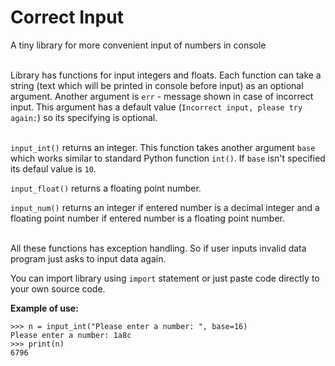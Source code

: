 # Correct Input
A tiny library for more convenient input of numbers in console<br/><br/>

Library has functions for input integers and floats. Each function can take a string (text which will be printed in console before input) as an optional argument. Another argument is `err` - message shown in case of incorrect input. This argument has a default value (`Incorrect input, please try again:`) so its specifying is optional.<br/><br/>


`input_int()` returns an integer. This function takes another argument `base` which works similar to standard Python function `int()`. If `base` isn't specified its defaul value is `10`.

`input_float()` returns a floating point number.

`input_num()` returns an integer if entered number is a decimal integer and a floating point number if entered number is a floating point number.<br/><br/>


All these functions has exception handling. So if user inputs invalid data program just asks to input data again.

You can import library using `import` statement or just paste code directly to your own source code.<br/>

**Example of use:**
```
>>> n = input_int("Please enter a number: ", base=16)
Please enter a number: 1a8c
>>> print(n)
6796
```
